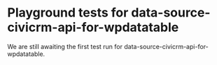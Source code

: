 # Playground tests for data-source-civicrm-api-for-wpdatatable
We are still awaiting the first test run for data-source-civicrm-api-for-wpdatatable.
